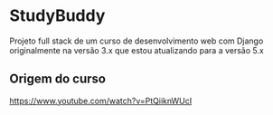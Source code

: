 # StudyBuddy
Projeto full stack de um curso de desenvolvimento web com Django originalmente na versão 3.x que estou atualizando para a versão 5.x

## Origem do curso
https://www.youtube.com/watch?v=PtQiiknWUcI

